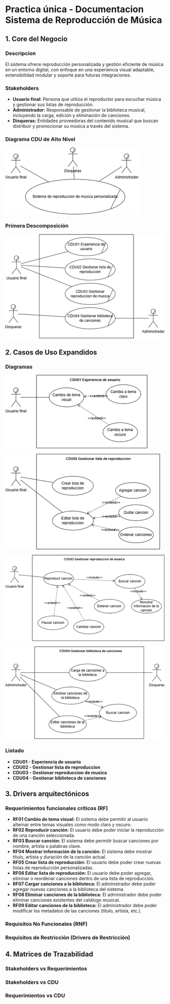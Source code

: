 # Practica única - Documentacion Sistema de Reproducción de Música
## 1. Core del Negocio
### Descripcion
El sistema ofrece reproducción personalizada y gestión eficiente de música en un entorno digital, con enfoque en una experiencia visual adaptable, extensibilidad modular y soporte para futuras integraciones.

### Stakeholders
- **Usuario final:** Persona que utiliza el reproductor para escuchar música y gestionar sus listas de reproducción.
- **Administrador:** Responsable de gestionar la biblioteca musical, incluyendo la carga, edición y eliminación de canciones.
- **Disqueras:** Entidades proveedoras del contenido musical que buscan distribuir y promocionar su música a través del sistema.

### Diagrama CDU de Alto Nivel
![CDU_alto_nivel](./assets/cdu/CDU-alto-nivel.png)

### Primera Descomposición
![primera_descomposicion](./assets/cdu/primera-descomposicion.png)

## 2. Casos de Uso Expandidos
### Diagramas
![cdu01](./assets/cdu/cdu01.png)

![cdu02](./assets/cdu/cdu02.png)

![cdu03](./assets/cdu/cdu03.png)

![cdu04](./assets/cdu/cdu04.png)

### Listado
- **CDU01 - Experiencia de usuario**
- **CDU02 - Gestionar lista de reproduccion** 
- **CDU03 - Gestionar reproduccion de musica**
- **CDU04 - Gestionar biblioteca de canciones**

## 3. Drivers arquitectónicos
### Requerimientos funcionales críticos (RF)

- **RF01 Cambio de tema visual:** El sistema debe permitir al usuario alternar entre temas visuales como modo claro y oscuro.
- **RF02 Reproducir canción:** El usuario debe poder iniciar la reproducción de una canción seleccionada.
- **RF03 Buscar canción:** El sistema debe permitir buscar canciones por nombre, artista o palabras clave.
- **RF04 Mostrar información de la canción:** El sistema debe mostrar título, artista y duración de la canción actual.
- **RF05 Crear lista de reproducción:** El usuario debe poder crear nuevas listas de reproducción personalizadas.
- **RF06 Editar lista de reproducción:** El usuario debe poder agregar, eliminar o reordenar canciones dentro de una lista de reproducción.
- **RF07 Cargar canciones a la biblioteca:** El administrador debe poder agregar nuevas canciones a la biblioteca del sistema.
- **RF08 Eliminar canciones de la biblioteca:** El administrador debe poder eliminar canciones existentes del catálogo musical.
- **RF09 Editar canciones de la biblioteca:** El administrador debe poder modificar los metadatos de las canciones (título, artista, etc.).

### Requisitos No Funcionales (RNF)

### Requisitos de Restricción (Drivers de Restricción)

## 4. Matrices de Trazabilidad
### Stakeholders vs Requerimientos

### Stakeholders vs CDU

### Requerimientos vs CDU